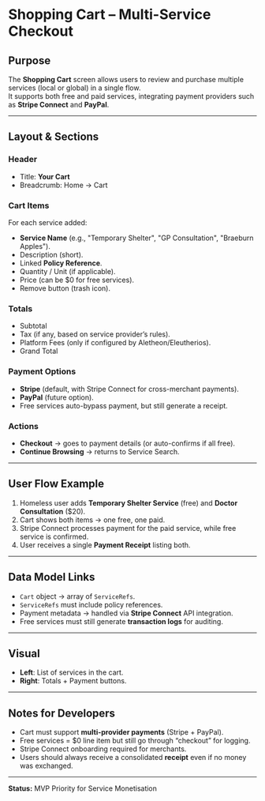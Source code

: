 # Shopping Cart – Multi-Service Checkout

## Purpose
The **Shopping Cart** screen allows users to review and purchase multiple services (local or global) in a single flow.  
It supports both free and paid services, integrating payment providers such as **Stripe Connect** and **PayPal**.

---

## Layout & Sections

### Header
- Title: **Your Cart**  
- Breadcrumb: Home → Cart  

### Cart Items
For each service added:
- **Service Name** (e.g., "Temporary Shelter", "GP Consultation", "Braeburn Apples").  
- Description (short).  
- Linked **Policy Reference**.  
- Quantity / Unit (if applicable).  
- Price (can be $0 for free services).  
- Remove button (trash icon).  

### Totals
- Subtotal  
- Tax (if any, based on service provider’s rules).  
- Platform Fees (only if configured by Aletheon/Eleutherios).  
- Grand Total  

### Payment Options
- **Stripe** (default, with Stripe Connect for cross-merchant payments).  
- **PayPal** (future option).  
- Free services auto-bypass payment, but still generate a receipt.  

### Actions
- **Checkout** → goes to payment details (or auto-confirms if all free).  
- **Continue Browsing** → returns to Service Search.  

---

## User Flow Example
1. Homeless user adds **Temporary Shelter Service** (free) and **Doctor Consultation** ($20).  
2. Cart shows both items → one free, one paid.  
3. Stripe Connect processes payment for the paid service, while free service is confirmed.  
4. User receives a single **Payment Receipt** listing both.  

---

## Data Model Links
- `Cart` object → array of `ServiceRefs`.  
- `ServiceRefs` must include policy references.  
- Payment metadata → handled via **Stripe Connect** API integration.  
- Free services must still generate **transaction logs** for auditing.  

---

## Visual
- **Left**: List of services in the cart.  
- **Right**: Totals + Payment buttons.  

---

## Notes for Developers
- Cart must support **multi-provider payments** (Stripe + PayPal).  
- Free services = $0 line item but still go through “checkout” for logging.  
- Stripe Connect onboarding required for merchants.  
- Users should always receive a consolidated **receipt** even if no money was exchanged.

---

**Status:** MVP Priority for Service Monetisation
